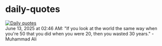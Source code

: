 # daily-quotes
[![Daily quotes](https://github.com/ceepu8/daily-quotes/actions/workflows/daily-quote.yml/badge.svg)](https://github.com/ceepu8/daily-quotes/actions/workflows/daily-quote.yml)<br/>
June 13, 2025 at 02:46 AM: "If you look at the world the same way when you're 50 that you did when you were 20, then you wasted 30 years." - Muhammad Ali
